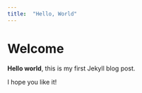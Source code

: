 ```yaml
---
title:  "Hello, World"
---
```


# Welcome

**Hello world**, this is my first Jekyll blog post.

I hope you like it!
